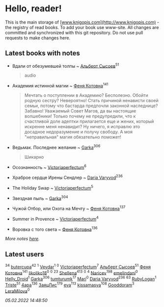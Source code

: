 # Hello, reader!
This is the main storage of [www.knigopis.com](http://www.knigopis.com) - the registry of read books.
To add your book use www-site. All changes are committed and synchronized with this git repository.
Do not use pull requests to make changes here.


## Latest books with notes
* Вдали от обезумевшей толпы ~ [Альберт Сысоев](users/474/47446642-vkontakte)<sup>51</sup>
    > audio

* Академия истинной магии ~ [Феня Котовна](users/109/109746193906459706720-google)<sup>141</sup>
    > Мечтать о поступлении в Академию? Бесполезно. Обойти родную сестру? Невероятно! Стать причиной ненависти своей семьи, потому что бастарда предпочли законной наследнице? Забавно! Уважаемый Совет Магов, да вы настоящие волшебники! Только почему не предупредили, что к счастливой доле адептки прилагается еще и жених, который искренне меня ненавидит? Ну ничего, я исправлю это досадное недоразумение и получу свободу. А моя "неправильная" магия обязательно поможет!

* Ведьмак. Последнее желание ~ [Garka](users/115/115753719718250012620-google)<sup>306</sup>
    > Шикарно

* Осознанность ~ [Victoriaperfectum](users/117/117396356938980769291-google)<sup>6</sup>

* Храброе сердце Ирены Сендлер ~ [Daria Varyvod](users/829/829893410524253-facebook)<sup>236</sup>

* The Holiday Swap ~ [Victoriaperfectum](users/117/117396356938980769291-google)<sup>5</sup>

* Звездная пыль ~ [Garka](users/115/115753719718250012620-google)<sup>304</sup>

* Чужой Отбор, или Охота на Мечту ~ [Феня Котовна](users/109/109746193906459706720-google)<sup>137</sup>

* Summer in Provence ~ [Victoriaperfectum](users/117/117396356938980769291-google)<sup>4</sup>

* Воровка с того света ~ [Феня Котовна](users/109/109746193906459706720-google)<sup>136</sup>


_More notes [here](latest_books_with_notes.md)._


## Latest users
[](users/128/128917939-vkontakte)<sup>34</sup> 
[butercupa](users/193/193697993-vkontakte)<sup>42</sup> 
[](users/112/112324157790597450843-google)<sup>1</sup> 
[Veydar](users/869/86968033-vkontakte)<sup>1</sup> 
[](users/116/116776822404079644648-google)<sup>0</sup> 
[Victoriaperfectum](users/117/117396356938980769291-google)<sup>7</sup> 
[Альберт Сысоев](users/474/47446642-vkontakte)<sup>51</sup> 
[Феня Котовна](users/109/109746193906459706720-google)<sup>141</sup> 
[likoliko18](users/548/548816179-vkontakte)<sup>0</sup> 
[](users/732/73253763-yandex)<sup>0</sup> 
[](users/118/118248226132797004598-google)<sup>23</sup> 
[Shellena](users/134/13413591548892934957-mailru)<sup>413</sup> 
[](users/112/112196802816046333273-google)<sup>0</sup> 
[](users/105/105846473445372565783-google)<sup>4</sup> 
[Naricev](users/107/107090515204537133928-google)<sup>198</sup> 
[emelindani](users/374/374393550-vkontakte)<sup>0</sup> 
[Helly_Droid](users/104/104513622258012193866-google)<sup>1</sup> 
[Garka](users/115/115753719718250012620-google)<sup>306</sup> 
[tumturumk](users/135/135685382-vkontakte)<sup>17</sup> 
[Mari](users/990/9903107-vkontakte)<sup>0</sup> 
[Daria Varyvod](users/829/829893410524253-facebook)<sup>236</sup> 
[](users/153/1537586159620888-facebook)<sup>63</sup> 
[RubyLogan](users/112/112596494931263806964-google)<sup>1</sup> 
[Triste](users/517/5175580462988229760-mailru)<sup>51</sup> 
[4apa](users/117/117392596378069249667-google)<sup>136</sup> 
[ЗаяцЛис](users/112/112388384595246311466-google)<sup>179</sup> 
[eva](users/111/111656270551033014778-google)<sup>113</sup> 
[kissamasya](users/684/68439978-vkontakte)<sup>108</sup> 
[Gooddoram](users/115/115304758208163915085-google)<sup>3</sup> 
[LeraMilova](users/196/196970139-vkontakte)<sup>0</sup> 


_05.02.2022 14:48:50_

